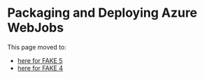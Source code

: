 # Packaging and Deploying Azure WebJobs

This page moved to:

- [here for FAKE 5](apidocs/v5/fake-azure-webjobs.html)
- [here for FAKE 4](legacy-azurewebjobs.html)
